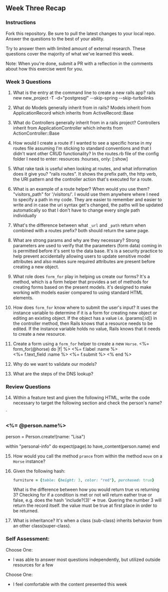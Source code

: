 ## Week Three Recap

### Instructions
Fork this repository. Be sure to pull the latest changes to your local repo. Answer the questions to the best of your ability.

Try to answer them with limited amount of external research. These questions cover the majority of what we've learned this week.

Note: When you're done, submit a PR with a reflection in the comments about how this exercise went for you.

### Week 3 Questions

1. What is the entry at the command line to create a new rails app?
   rails new new_project -T -d="postgresql" --skip-spring --skip-turbolinks
  
2. What do Models generally inherit from in rails?
   Models inherit from ApplicationRecord which inherits from ActiveRecord::Base
  
3. What do Controllers generally inherit from in a rails project?
   Controllers inherit from ApplicationController which inherits from ActionController::Base
  
4. How would I create a route if I wanted to see a specific horse in my routes file assuming I'm sticking to standard            conventions and that I didn't want other CRUD functionality?
   In the routes.rb file of the config folder I need to enter: resources :hourses, only: [:show]

5. What rake task is useful when looking at routes, and what information does it give you?
  "rails routes". It shows the prefix path, the http verb, the URI pattern and the controller action that's executed for a        route.

6. What is an example of a route helper? When would you use them?
  "visitors_path" for '/visitors/'. 
   I would use them anywhere where I need to specify a path in my code. They are easier to remember and easier to write and in    case the uri syntax get's changed, the paths will be updated automatically so that I don't have to change every single path    individually

7. What's the difference between what `_url` and `_path` return when combined with a routes prefix?
   both should return the same page.
  
8. What are strong params and why are they necessary?
   Strong parameters are used to verify that the parameters (form data) coming in is permitted before it's sent to the data      base. It's is a security practice to help prevent accidentally allowing users to update sensitive model attributes and also    makes sure required attributes are present before creating a new object.

9. What role does `form_for` play in helping us create our forms?
   It's a method, which is a form helper that provides a set of methods for creating forms based on the present models. it's      designed to make working with models easier compared to using standard HTML elements.
   

10. How does `form_for` know where to submit the user's input?
   It uses the instance variable to determine if it is a form for creating new object or editing an exixting object.
   If the object has a value i.e. (params[:id]) in the controller method, then Rails knows that a resource needs to be            edited. If the instance variable holds no value, Rails knows that it needs to create a new resource.
 
11. Create a form using a `form_for` helper to create a new `Horse`.
    <%= form_for(@horse) do |f| %>
      <%= f.label :name %><br />
      <%= f.text_field :name %>
      <%= f.submit %>
    <% end %>
    

12. Why do we want to validate our models?

13. What are the steps of the DNS lookup?

### Review Questions
14. Within a feature test and given the following HTML, write the code necessary to target the following section and check the person's name?

  `<section id="personal-info">
    <h3><%= @person.name%></h3>
   </section>
  
  person = Person.create!(name: "Lisa")
  
  within "personal-info" do
    expect(page).to have_content(person.name)
  end
  
15. How would you call the method `prance` from within the method `move` on a `Horse` instance?

16. Given the following hash:

    ```ruby
    furniture = {table: {height: 3, color: "red"}, purchased: true}
    ```
    What is the difference between how you would return true vs returning 3? 
    Checking for if a condition is met or not will return eather true or false, e.g. does the hash 'include?(3)' => true.
    Quering the number 3 will return the record itself. the value must be true at first place in order to be returned.


17. What is inheritance?
    It's when a class (sub-class) inherits behavior from an other class(super-class).
    


### Self Assessment:
Choose One:
* I was able to answer most questions independently, but utilized outside resources for a few


Choose One:
* I feel comfortable with the content presented this week
